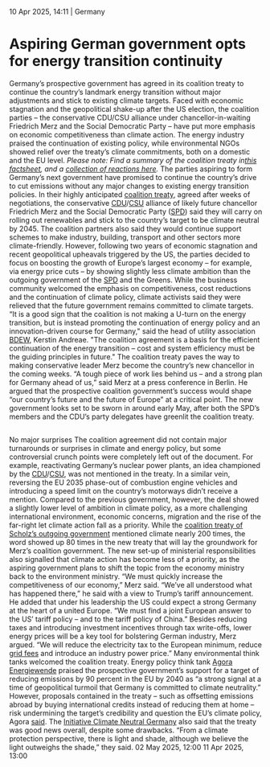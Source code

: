 10 Apr 2025, 14:11
| 
Germany
# Aspiring German government opts for energy transition continuity
Germany’s prospective government has agreed in its coalition treaty to continue the country’s landmark energy transition without major adjustments and stick to existing climate targets. Faced with economic stagnation and the geopolitical shake-up after the US election, the coalition parties – the conservative CDU/CSU alliance under chancellor-in-waiting Friedrich Merz and the Social Democratic Party – have put more emphasis on economic competitiveness than climate action. The energy industry praised the continuation of existing policy, while environmental NGOs showed relief over the treaty’s climate commitments, both on a domestic and the EU level.
_Please note: Find a summary of the coalition treaty in[this factsheet](https://www.cleanenergywire.org/factsheets/what-germanys-aspiring-coalition-government-agreement-means-climate-and-energy), and a [collection of reactions here](https://www.cleanenergywire.org/news/reactions-energy-and-climate-community-germanys-2025-coalition-treaty)._
The parties aspiring to form Germany’s next government have promised to continue the country’s drive to cut emissions without any major changes to existing energy transition policies. In their highly anticipated [coalition treaty](https://www.koalitionsvertrag2025.de/sites/www.koalitionsvertrag2025.de/files/koalitionsvertrag_2025.pdf), agreed after weeks of negotiations, the conservative [CDU](https://www.cleanenergywire.org/experts/cdu-christian-democratic-union)/[CSU](https://www.cleanenergywire.org/experts/csu-christian-social-union) alliance of likely future chancellor Friedrich Merz and the Social Democratic Party ([SPD](https://www.cleanenergywire.org/experts/spd-social-democratic-party)) said they will carry on rolling out renewables and stick to the country’s target to be climate neutral by 2045.
The coalition partners also said they would continue support schemes to make industry, building, transport and other sectors more climate-friendly. However, following two years of economic stagnation and recent geopolitical upheavals triggered by the US, the parties decided to focus on boosting the growth of Europe’s largest economy – for example, via energy price cuts – by showing slightly less climate ambition than the outgoing government of the [SPD](https://www.cleanenergywire.org/experts/spd-social-democratic-party) and the Greens. 
While the business community welcomed the emphasis on competitiveness, cost reductions and the continuation of climate policy, climate activists said they were relieved that the future government remains committed to climate targets.
“It is a good sign that the coalition is not making a U-turn on the energy transition, but is instead promoting the continuation of energy policy and an innovation-driven course for Germany," said the head of utility association [BDEW](https://www.cleanenergywire.org/experts/bdew-german-association-energy-and-water-industries), Kerstin Andreae. "The coalition agreement is a basis for the efficient continuation of the energy transition – cost and system efficiency must be the guiding principles in future."
The coalition treaty paves the way to making conservative leader Merz become the country’s new chancellor in the coming weeks. “A tough piece of work lies behind us – and a strong plan for Germany ahead of us,” said Merz at a press conference in Berlin. He argued that the prospective coalition government’s success would shape “our country’s future and the future of Europe” at a critical point.
The new government looks set to be sworn in around early May, after both the SPD’s members and the CDU’s party delegates have greenlit the coalition treaty.
## 
No major surprises
The coalition agreement did not contain major turnarounds or surprises in climate and energy policy, but some controversial crunch points were completely left out of the document. For example, reactivating Germany’s nuclear power plants, an idea championed by the [CDU](https://www.cleanenergywire.org/experts/cdu-christian-democratic-union)/[CSU](https://www.cleanenergywire.org/experts/csu-christian-social-union), was not mentioned in the treaty. In a similar vein, reversing the EU 2035 phase-out of combustion engine vehicles and introducing a speed limit on the country’s motorways didn’t receive a mention.
Compared to the previous government, however, the deal showed a slightly lower level of ambition in climate policy, as a more challenging international environment, economic concerns, migration and the rise of the far-right let climate action fall as a priority. While the [coalition treaty of Scholz’s outgoing government](https://www.cleanenergywire.org/factsheets/future-german-governments-key-climate-and-energy-plans-2021-coalition-treaty) mentioned climate nearly 200 times, the word showed up 80 times in the new treaty that will lay the groundwork for Merz’s coalition government.
The new set-up of ministerial responsibilities also signalled that climate action has become less of a priority, as the aspiring government plans to shift the topic from the economy ministry back to the environment ministry.
“We must quickly increase the competitiveness of our economy,” Merz said. “We’ve all understood what has happened there,” he said with a view to Trump’s tariff announcement. He added that under his leadership the US could expect a strong Germany at the heart of a united Europe. “We must find a joint European answer to the US’ tariff policy – and to the tariff policy of China.” Besides reducing taxes and introducing investment incentives through tax write-offs, lower energy prices will be a key tool for bolstering German industry, Merz argued. “We will reduce the electricity tax to the European minimum, reduce [grid fees](https://www.cleanenergywire.org/glossary/letter_g#grid_fees) and introduce an industry power price.”
Many environmental think tanks welcomed the coalition treaty. Energy policy think tank [Agora Energiewende](https://www.cleanenergywire.org/experts/agora-energiewende) praised the prospective government’s support for a target of reducing emissions by 90 percent in the EU by 2040 as “a strong signal at a time of geopolitical turmoil that Germany is committed to climate neutrality.” However, proposals contained in the treaty – such as offsetting emissions abroad by buying international credits instead of reducing them at home – risk undermining the target’s credibility and question the EU’s climate policy, Agora [said](https://www.agora-energiewende.org/news-events/a-statement-on-the-german-coalition-agreement).
The [Initiative Climate Neutral Germany](https://initiative-klimaneutral.de/presse/schwarz-roter-koalitionsvertrag-licht-und-schatten) also said that the treaty was good news overall, despite some drawbacks. “From a climate protection perspective, there is light and shade, although we believe the light outweighs the shade,” they said.
02 May 2025, 12:00
11 Apr 2025, 13:00